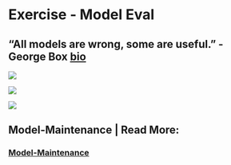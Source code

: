 # Exercise - Model Eval

## “All models are wrong, some are useful.” - George Box [bio](https://en.wikipedia.org/wiki/George_E._P._Box)

![](../01_module/slide_images/slide_60.png)

![](../01_module/slide_images/slide_62.png)

![](../01_module/slide_images/slide_61.png)



## Model-Maintenance | Read More: 
### [Model-Maintenance](https://www.ultralytics.com/blog/optimize-computer-vision-solutions-with-smart-model-maintenance)